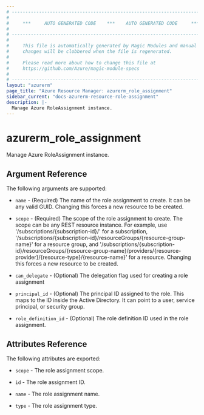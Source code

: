 ```yaml
---
# ----------------------------------------------------------------------------
#
#     ***     AUTO GENERATED CODE    ***    AUTO GENERATED CODE     ***
#
# ----------------------------------------------------------------------------
#
#     This file is automatically generated by Magic Modules and manual
#     changes will be clobbered when the file is regenerated.
#
#     Please read more about how to change this file at
#     https://github.com/Azure/magic-module-specs
#
# ----------------------------------------------------------------------------
layout: "azurerm"
page_title: "Azure Resource Manager: azurerm_role_assignment"
sidebar_current: "docs-azurerm-resource-role-assignment"
description: |-
  Manage Azure RoleAssignment instance.
---
```


# azurerm_role_assignment

Manage Azure RoleAssignment instance.


## Argument Reference

The following arguments are supported:

* `name` - (Required) The name of the role assignment to create. It can be any valid GUID. Changing this forces a new resource to be created.

* `scope` - (Required) The scope of the role assignment to create. The scope can be any REST resource instance. For example, use '/subscriptions/{subscription-id}/' for a subscription, '/subscriptions/{subscription-id}/resourceGroups/{resource-group-name}' for a resource group, and '/subscriptions/{subscription-id}/resourceGroups/{resource-group-name}/providers/{resource-provider}/{resource-type}/{resource-name}' for a resource. Changing this forces a new resource to be created.

* `can_delegate` - (Optional) The delegation flag used for creating a role assignment

* `principal_id` - (Optional) The principal ID assigned to the role. This maps to the ID inside the Active Directory. It can point to a user, service principal, or security group.

* `role_definition_id` - (Optional) The role definition ID used in the role assignment.

## Attributes Reference

The following attributes are exported:

* `scope` - The role assignment scope.

* `id` - The role assignment ID.

* `name` - The role assignment name.

* `type` - The role assignment type.
